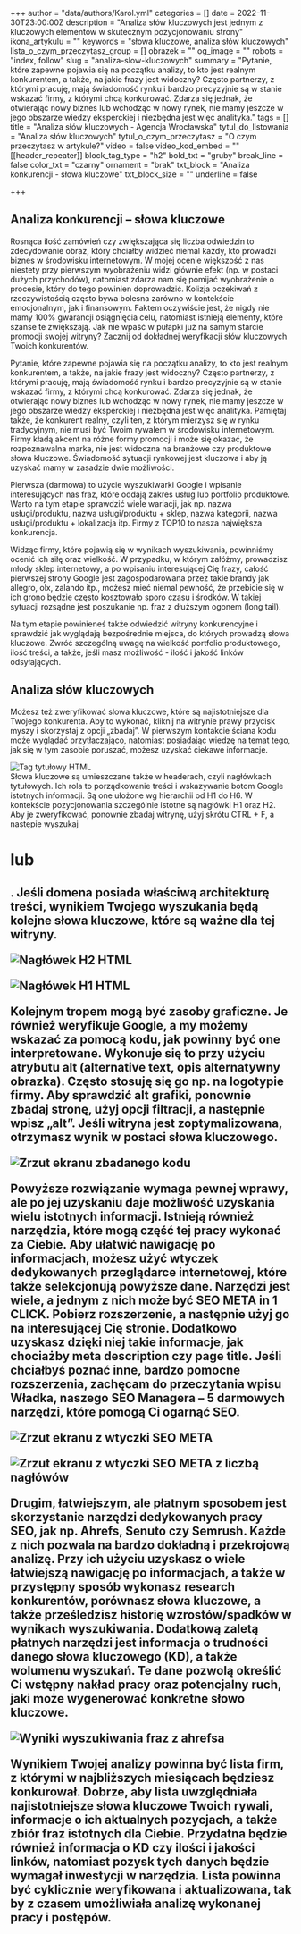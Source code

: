 +++
author = "data/authors/Karol.yml"
categories = []
date = 2022-11-30T23:00:00Z
description = "Analiza słów kluczowych jest jednym z kluczowych elementów w skutecznym pozycjonowaniu strony"
ikona_artykulu = ""
keywords = "słowa kluczowe, analiza słów kluczowych"
lista_o_czym_przeczytasz_group = []
obrazek = ""
og_image = ""
robots = "index, follow"
slug = "analiza-slow-kluczowych"
summary = "Pytanie, które zapewne pojawia się na początku analizy, to kto jest realnym konkurentem, a także, na jakie frazy jest widoczny? Często partnerzy, z którymi pracuję, mają świadomość rynku i bardzo precyzyjnie są w stanie wskazać firmy, z którymi chcą konkurować. Zdarza się jednak, że otwierając nowy biznes lub wchodząc w nowy rynek, nie mamy jeszcze w jego obszarze wiedzy eksperckiej i niezbędna jest więc analityka."
tags = []
title = "Analiza słów kluczowych - Agencja Wrocławska"
tytul_do_listowania = "Analiza słów kluczowych"
tytul_o_czym_przeczytasz = "O czym przeczytasz w artykule?"
video = false
video_kod_embed = ""
[[header_repeater]]
block_tag_type = "h2"
bold_txt = "gruby"
break_line = false
color_txt = "czarny"
ornament = "brak"
txt_block = "Analiza konkurencji - słowa kluczowe"
txt_block_size = ""
underline = false

+++
## Analiza konkurencji – słowa kluczowe

Rosnąca ilość zamówień czy zwiększająca się liczba odwiedzin to zdecydowanie obraz, który chciałby widzieć niemal każdy, kto prowadzi biznes w środowisku internetowym. W mojej ocenie większość z nas niestety przy pierwszym wyobrażeniu widzi głównie efekt (np. w postaci dużych przychodów), natomiast zdarza nam się pomijać wyobrażenie o procesie, który do tego powinien doprowadzić. Kolizja oczekiwań z rzeczywistością często bywa bolesna zarówno w kontekście emocjonalnym, jak i finansowym. Faktem oczywiście jest, że nigdy nie mamy 100% gwarancji osiągnięcia celu, natomiast istnieją elementy, które szanse te zwiększają. Jak nie wpaść w pułapki już na samym starcie promocji swojej witryny? Zacznij od dokładnej weryfikacji słów kluczowych Twoich konkurentów.

Pytanie, które zapewne pojawia się na początku analizy, to kto jest realnym konkurentem, a także, na jakie frazy jest widoczny? Często partnerzy, z którymi pracuję, mają świadomość rynku i bardzo precyzyjnie są w stanie wskazać firmy, z którymi chcą konkurować. Zdarza się jednak, że otwierając nowy biznes lub wchodząc w nowy rynek, nie mamy jeszcze w jego obszarze wiedzy eksperckiej i niezbędna jest więc analityka. Pamiętaj także, że konkurent realny, czyli ten, z którym mierzysz się w rynku tradycyjnym, nie musi być Twoim rywalem w środowisku internetowym. Firmy kładą akcent na różne formy promocji i może się okazać, że rozpoznawalna marka, nie jest widoczna na branżowe czy produktowe słowa kluczowe. Świadomość sytuacji rynkowej jest kluczowa i aby ją uzyskać mamy w zasadzie dwie możliwości.

Pierwsza (darmowa) to użycie wyszukiwarki Google i wpisanie interesujących nas fraz, które oddają zakres usług lub portfolio produktowe. Warto na tym etapie sprawdzić wiele wariacji, jak np. nazwa usługi/produktu, nazwa usługi/produktu + sklep, nazwa kategorii, nazwa usługi/produktu + lokalizacja itp. Firmy z TOP10 to nasza największa konkurencja.

Widząc firmy, które pojawią się w wynikach wyszukiwania, powinniśmy ocenić ich siłę oraz wielkość. W przypadku, w którym załóżmy, prowadzisz młody sklep internetowy, a po wpisaniu interesującej Cię frazy, całość pierwszej strony Google jest zagospodarowana przez takie brandy jak allegro, olx, zalando itp., możesz mieć niemal pewność, że przebicie się w ich grono będzie często kosztowało sporo czasu i środków. W takiej sytuacji rozsądne jest poszukanie np. fraz z dłuższym ogonem (long tail).

Na tym etapie powinieneś także odwiedzić witryny konkurencyjne i sprawdzić jak wyglądają bezpośrednie miejsca, do których prowadzą słowa kluczowe. Zwróć szczególną uwagę na wielkość portfolio produktowego, ilość treści, a także, jeśli masz możliwość - ilość i jakość linków odsyłających.

## Analiza słów kluczowych

Możesz też zweryfikować słowa kluczowe, które są najistotniejsze dla Twojego konkurenta. Aby to wykonać, kliknij na witrynie prawy przycisk myszy i skorzystaj z opcji „zbadaj”. W pierwszym kontakcie ściana kodu może wyglądać przytłaczająco, natomiast posiadając wiedzę na temat tego, jak się w tym zasobie poruszać, możesz uzyskać ciekawe informacje.

![Tag tytułowy HTML](/uploads/screenshot_1.png)  
Słowa kluczowe są umieszczane także w headerach, czyli nagłówkach tytułowych. Ich rola to porządkowanie treści i wskazywanie botom Google istotnych informacji. Są one ułożone wg hierarchii od H1 do H6. W kontekście pozycjonowania szczególnie istotne są nagłówki H1 oraz H2. Aby je zweryfikować, ponownie zbadaj witrynę, użyj skrótu CTRL + F, a następie wyszukaj <h1> lub <h2>. Jeśli domena posiada właściwą architekturę treści, wynikiem Twojego wyszukania będą kolejne słowa kluczowe, które są ważne dla tej witryny.

![Nagłówek H2 HTML](/uploads/screenshot_2.png)

![Nagłówek H1 HTML](/uploads/screenshot_3.png)

Kolejnym tropem mogą być zasoby graficzne. Je również weryfikuje Google, a my możemy wskazać za pomocą kodu, jak powinny być one interpretowane. Wykonuje się to przy użyciu atrybutu alt (alternative text, opis alternatywny obrazka). Często stosuję się go np. na logotypie firmy. Aby sprawdzić alt grafiki, ponownie zbadaj stronę, użyj opcji filtracji, a następnie wpisz „alt”. Jeśli witryna jest zoptymalizowana, otrzymasz wynik w postaci słowa kluczowego.

![Zrzut ekranu zbadanego kodu](/uploads/screenshot_4.png)

Powyższe rozwiązanie wymaga pewnej wprawy, ale po jej uzyskaniu daje możliwość uzyskania wielu istotnych informacji. Istnieją również narzędzia, które mogą część tej pracy wykonać za Ciebie. Aby ułatwić nawigację po informacjach, możesz użyć wtyczek dedykowanych przeglądarce internetowej, które także selekcjonują powyższe dane. Narzędzi jest wiele, a jednym z nich może być SEO META in 1 CLICK. Pobierz rozszerzenie, a następnie użyj go na interesującej Cię stronie. Dodatkowo uzyskasz dzięki niej takie informacje, jak chociażby meta description czy page title. Jeśli chciałbyś poznać inne, bardzo pomocne rozszerzenia, zachęcam do przeczytania wpisu Władka, naszego SEO Managera – 5 darmowych narzędzi, które pomogą Ci ogarnąć SEO.

![Zrzut ekranu z wtyczki SEO META](/uploads/screenshot_6.png)

![Zrzut ekranu z wtyczki SEO META z liczbą nagłówów](/uploads/screenshot_9.png)

Drugim, łatwiejszym, ale płatnym sposobem jest skorzystanie narzędzi dedykowanych pracy SEO, jak np. Ahrefs, Senuto czy Semrush. Każde z nich pozwala na bardzo dokładną i przekrojową analizę. Przy ich użyciu uzyskasz o wiele łatwiejszą nawigację po informacjach, a także w przystępny sposób wykonasz research konkurentów, porównasz słowa kluczowe, a także prześledzisz historię wzrostów/spadków w wynikach wyszukiwania. Dodatkową zaletą płatnych narzędzi jest informacja o trudności danego słowa kluczowego (KD), a także wolumenu wyszukań. Te dane pozwolą określić Ci wstępny nakład pracy oraz potencjalny ruch, jaki może wygenerować konkretne słowo kluczowe.

![Wyniki wyszukiwania fraz z ahrefsa](/uploads/screenshot_13.png)

Wynikiem Twojej analizy powinna być lista firm, z którymi w najbliższych miesiącach będziesz konkurował. Dobrze, aby lista uwzględniała najistotniejsze słowa kluczowe Twoich rywali, informacje o ich aktualnych pozycjach, a także zbiór fraz istotnych dla Ciebie. Przydatna będzie również informacja o KD czy ilości i jakości linków, natomiast pozysk tych danych będzie wymagał inwestycji w narzędzia. Lista powinna być cyklicznie weryfikowana i aktualizowana, tak by z czasem umożliwiała analizę wykonanej pracy i postępów.